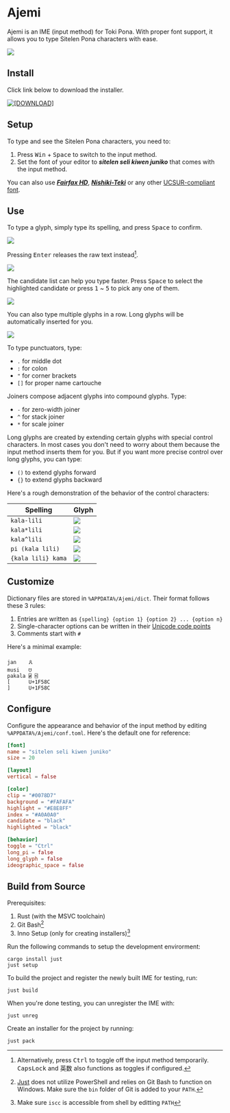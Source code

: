 # Ajemi

Ajemi is an IME (input method) for Toki Pona. With proper font support, it allows you to type Sitelen Pona characters with ease. 

![](./doc/preview.gif)

## Install


Click link below to download the installer.

[![[DOWNLOAD]](https://img.shields.io/badge/DOWNLOAD-ajemi--installer__x64.exe-blue)](https://github.com/dec32/Ajemi/releases/latest/download/ajemi-installer_x64.exe)

## Setup

To type and see the Sitelen Pona characters, you need to:

1. Press <kbd>Win</kbd> + <kbd>Space</kbd> to switch to the input method.
2. Set the font of your editor to ***sitelen seli kiwen juniko*** that comes with the input method.

You can also use [***Fairfax HD***](https://www.kreativekorp.com/software/fonts/fairfaxhd/), [***Nishiki-Teki***](https://umihotaru.work/) or any other [UCSUR-compliant font](http://antetokipona.infinityfreeapp.com/font).

## Use

To type a glyph, simply type its spelling, and press <kbd>Space</kbd> to confirm. 

![](./doc/soweli.gif)

Pressing <kbd>Enter</kbd> releases the raw text instead[^toggle].

![](./doc/soweli-ascii.gif)


The candidate list can help you type faster. Press <kbd>Space</kbd> to select the highlighted candidate or press <kbd>1</kbd> ~ <kbd>5</kbd> to pick any one of them.

![](./doc/sow.gif)

You can also type multiple glyphs in a row. Long glyphs will be automatically inserted for you.

![](./doc/soweli-lon-ma-kasi.gif)

To type punctuators, type: 

- `.` for middle dot
- `:` for colon
- `"` for corner brackets
- `[]` for proper name cartouche

Joiners compose adjacent glyphs into compound glyphs. Type:

- `-` for zero-width joiner
- `^` for stack joiner
- `*` for scale joiner

Long glyphs are created by extending certain glyphs with special control characters. In most cases you don't need to worry about them because the input method inserts them for you. But if you want more precise control over long glyphs, you can type: 

- `()` to extend glyphs forward
- `{}` to extend glyphs backward

Here's a rough demonstration of the behavior of the control characters:

|Spelling          |Glyph                                    |
|------------------|-----------------------------------------|
|`kala-lili`       |![](./doc/control-scaling.png)           |
|`kala*lili`       |![](./doc/control-scaling.png)           |
|`kala^lili`       |![](./doc/control-stacking.png)          |
|`pi (kala lili)`  |![](./doc/control-long-glyph.png)        |
|`{kala lili} kama`|![](./doc/control-reverse-long-glyph.png)|


## Customize

Dictionary files are stored in `%APPDATA%/Ajemi/dict`. Their format follows these 3 rules:

1. Entries are written as `{spelling} {option 1} {option 2} ... {option n}`
2. Single-character options can be written in their [Unicode code points](https://www.kreativekorp.com/ucsur/charts/sitelen.html)
3. Comments start with `#`

Here's a minimal example:

```
jan    🜶
musi   ☋
pakala ⍯ ⍃
[      U+1F58C
]      U+1F58C
```

## Configure

Configure the appearance and behavior of the input method by editing `%APPDATA%/Ajemi/conf.toml`. Here's the default one for reference:

```Toml
[font]
name = "sitelen seli kiwen juniko"
size = 20

[layout]
vertical = false

[color]
clip = "#0078D7"
background = "#FAFAFA"
highlight = "#E8E8FF"
index = "#A0A0A0"
candidate = "black"
highlighted = "black"

[behavior]
toggle = "Ctrl"
long_pi = false
long_glyph = false
ideographic_space = false
```

## Build from Source


Prerequisites:

1. Rust (with the MSVC toolchain)
2. Git Bash[^for-just-to-work]
3. Inno Setup (only for creating installers)[^inno-setup-path]

Run the following commands to setup the development envirorment:

```
cargo install just
just setup
```

To build the project and register the newly built IME for testing, run:

```
just build
```

When you're done testing, you can unregister the IME with:

```
just unreg
```

Create an installer for the project by running:

```
just pack
```

[^toggle]: Alternatively, press <kbd>Ctrl</kbd> to toggle off the input method temporarily. <kbd>CapsLock</kbd> and <kbd>英数</kbd> also functions as toggles if configured. 

[^for-just-to-work]: [Just](https://github.com/casey/just) does not utilize PowerShell and relies on Git Bash to function on Windows. Make sure the `bin` folder of Git is added to your `PATH`.

[^inno-setup-path]: Make sure `iscc` is accessible from shell by editting `PATH`